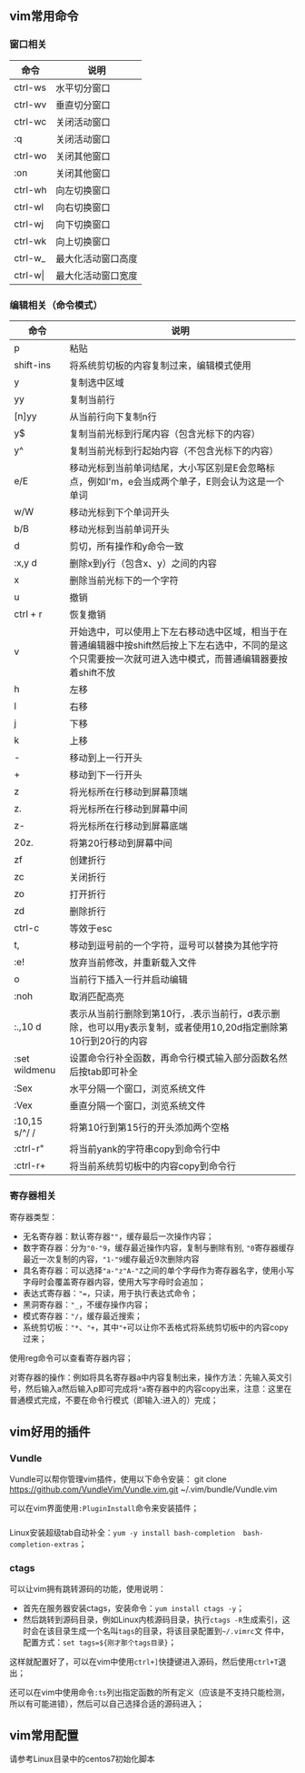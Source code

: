 ## vim常用命令
### 窗口相关
| 命令 | 说明 |
| --- | --- |
| ctrl-ws | 水平切分窗口 |
| ctrl-wv | 垂直切分窗口 |
| ctrl-wc | 关闭活动窗口 |
| :q | 关闭活动窗口 |
| ctrl-wo | 关闭其他窗口 |
| :on | 关闭其他窗口 |
| ctrl-wh | 向左切换窗口 |
| ctrl-wl | 向右切换窗口 |
| ctrl-wj | 向下切换窗口 |
| ctrl-wk | 向上切换窗口 |
| ctrl-w_ | 最大化活动窗口高度 |
| ctrl-w&#124; | 最大化活动窗口宽度 |

### 编辑相关（命令模式）
| 命令 | 说明 |
| --- | --- |
| p | 粘贴 |
| shift-ins | 将系统剪切板的内容复制过来，编辑模式使用 |
| y | 复制选中区域 |
| yy | 复制当前行 |
| [n]yy | 从当前行向下复制n行 |
| y$ | 复制当前光标到行尾内容（包含光标下的内容） |
| y^ | 复制当前光标到行起始内容（不包含光标下的内容） |
| e/E | 移动光标到当前单词结尾，大小写区别是E会忽略标点，例如I'm，e会当成两个单子，E则会认为这是一个单词 |
| w/W | 移动光标到下个单词开头 |
| b/B | 移动光标到当前单词开头 |
| d | 剪切，所有操作和y命令一致 |
| :x,y d | 删除x到y行（包含x、y）之间的内容 |
| x | 删除当前光标下的一个字符 |
| u | 撤销 |
| ctrl + r | 恢复撤销 |
| v | 开始选中，可以使用上下左右移动选中区域，相当于在普通编辑器中按shift然后按上下左右选中，不同的是这个只需要按一次就可进入选中模式，而普通编辑器要按着shift不放 |
| h | 左移 |
| l | 右移 |
| j | 下移 |
| k | 上移 |
| - | 移动到上一行开头 |
| + | 移动到下一行开头 |
| z<Enter> | 将光标所在行移动到屏幕顶端 |
| z. | 将光标所在行移动到屏幕中间 |
| z- | 将光标所在行移动到屏幕底端 |
| 20z. | 将第20行移动到屏幕中间 |
| zf | 创建折行 |
| zc | 关闭折行 |
| zo | 打开折行 |
| zd | 删除折行 |
| ctrl-c | 等效于esc |
| t, | 移动到逗号前的一个字符，逗号可以替换为其他字符 |
| :e! | 放弃当前修改，并重新载入文件 |
| o | 当前行下插入一行并启动编辑 |
| :noh | 取消匹配高亮 |
| :.,10 d| 表示从当前行删除到第10行，.表示当前行，d表示删除，也可以用y表示复制，或者使用10,20d指定删除第10行到20行的内容 | 
| :set wildmenu | 设置命令行补全函数，再命令行模式输入部分函数名然后按tab即可补全 |
| :Sex | 水平分隔一个窗口，浏览系统文件 |
| :Vex | 垂直分隔一个窗口，浏览系统文件 |
| :10,15 s/^/  / | 将第10行到第15行的开头添加两个空格 |
| :ctrl-r" | 将当前yank的字符串copy到命令行中 |
| :ctrl-r+ | 将当前系统剪切板中的内容copy到命令行 |

### 寄存器相关
寄存器类型：
- 无名寄存器：默认寄存器`""`，缓存最后一次操作内容；
- 数字寄存器：分为`"0-"9`，缓存最近操作内容，复制与删除有别, `"0`寄存器缓存最近一次复制的内容，`"1-"9`缓存最近9次删除内容
- 具名寄存器：可以选择`"a-"z"A-"Z`之间的单个字母作为寄存器名字，使用小写字母时会覆盖寄存器内容，使用大写字母时会追加；
- 表达式寄存器：`"=`，只读，用于执行表达式命令；
- 黑洞寄存器：`"_`，不缓存操作内容；
- 模式寄存器：`"/`，缓存最近搜索；
- 系统剪切板：`"*`、`"+`，其中`"+`可以让你不丢格式将系统剪切板中的内容copy过来；

使用reg命令可以查看寄存器内容；

对寄存器的操作：例如将具名寄存器a中内容复制出来，操作方法：先输入英文引号，然后输入a然后输入p即可完成将`"a`寄存器中的内容copy出来，注意：这里在
普通模式完成，不要在命令行模式（即输入:进入的）完成；

## vim好用的插件
### Vundle
Vundle可以帮你管理vim插件，使用以下命令安装：
git clone https://github.com/VundleVim/Vundle.vim.git ~/.vim/bundle/Vundle.vim

可以在vim界面使用`:PluginInstall`命令来安装插件；

### 
Linux安装超级tab自动补全：`yum -y install bash-completion  bash-completion-extras`；

### ctags
可以让vim拥有跳转源码的功能，使用说明：
- 首先在服务器安装ctags，安装命令：`yum install ctags -y`；
- 然后跳转到源码目录，例如Linux内核源码目录，执行`ctags -R`生成索引，这时会在该目录生成一个名叫`tags`的目录，将该目录配置到`~/.vimrc`文
件中，配置方式：`set tags=${刚才那个tags目录}`；

这样就配置好了，可以在vim中使用`ctrl+]`快捷键进入源码，然后使用`ctrl+T`退出；


还可以在vim中使用命令`:ts`列出指定函数的所有定义（应该是不支持只能检测，所以有可能进错），然后可以自己选择合适的源码进入；


## vim常用配置
请参考Linux目录中的centos7初始化脚本
